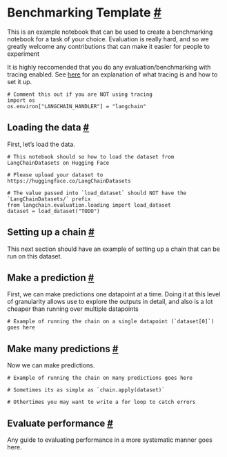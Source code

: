 


 Benchmarking Template
 [#](#benchmarking-template "Permalink to this headline")
=================================================================================



 This is an example notebook that can be used to create a benchmarking notebook for a task of your choice. Evaluation is really hard, and so we greatly welcome any contributions that can make it easier for people to experiment
 



 It is highly reccomended that you do any evaluation/benchmarking with tracing enabled. See
 [here](https://langchain.readthedocs.io/en/latest/tracing) 
 for an explanation of what tracing is and how to set it up.
 







```
# Comment this out if you are NOT using tracing
import os
os.environ["LANGCHAIN_HANDLER"] = "langchain"

```







 Loading the data
 [#](#loading-the-data "Permalink to this headline")
-----------------------------------------------------------------------



 First, let’s load the data.
 







```
# This notebook should so how to load the dataset from LangChainDatasets on Hugging Face

# Please upload your dataset to https://huggingface.co/LangChainDatasets

# The value passed into `load_dataset` should NOT have the `LangChainDatasets/` prefix
from langchain.evaluation.loading import load_dataset
dataset = load_dataset("TODO")

```








 Setting up a chain
 [#](#setting-up-a-chain "Permalink to this headline")
---------------------------------------------------------------------------



 This next section should have an example of setting up a chain that can be run on this dataset.
 





 Make a prediction
 [#](#make-a-prediction "Permalink to this headline")
-------------------------------------------------------------------------



 First, we can make predictions one datapoint at a time. Doing it at this level of granularity allows use to explore the outputs in detail, and also is a lot cheaper than running over multiple datapoints
 







```
# Example of running the chain on a single datapoint (`dataset[0]`) goes here

```








 Make many predictions
 [#](#make-many-predictions "Permalink to this headline")
---------------------------------------------------------------------------------



 Now we can make predictions.
 







```
# Example of running the chain on many predictions goes here

# Sometimes its as simple as `chain.apply(dataset)`

# Othertimes you may want to write a for loop to catch errors

```








 Evaluate performance
 [#](#evaluate-performance "Permalink to this headline")
-------------------------------------------------------------------------------



 Any guide to evaluating performance in a more systematic manner goes here.
 





